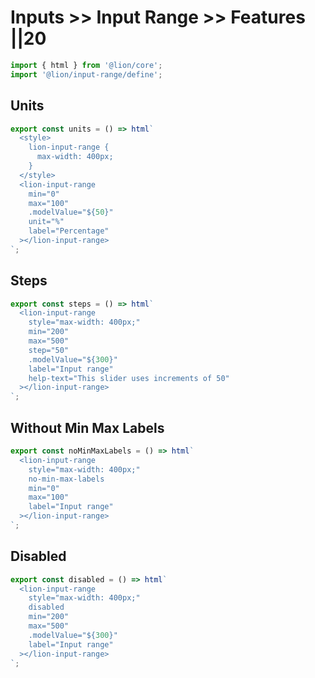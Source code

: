 # Inputs >> Input Range >> Features ||20

```js script
import { html } from '@lion/core';
import '@lion/input-range/define';
```

## Units

```js preview-story
export const units = () => html`
  <style>
    lion-input-range {
      max-width: 400px;
    }
  </style>
  <lion-input-range
    min="0"
    max="100"
    .modelValue="${50}"
    unit="%"
    label="Percentage"
  ></lion-input-range>
`;
```

## Steps

```js preview-story
export const steps = () => html`
  <lion-input-range
    style="max-width: 400px;"
    min="200"
    max="500"
    step="50"
    .modelValue="${300}"
    label="Input range"
    help-text="This slider uses increments of 50"
  ></lion-input-range>
`;
```

## Without Min Max Labels

```js preview-story
export const noMinMaxLabels = () => html`
  <lion-input-range
    style="max-width: 400px;"
    no-min-max-labels
    min="0"
    max="100"
    label="Input range"
  ></lion-input-range>
`;
```

## Disabled

```js preview-story
export const disabled = () => html`
  <lion-input-range
    style="max-width: 400px;"
    disabled
    min="200"
    max="500"
    .modelValue="${300}"
    label="Input range"
  ></lion-input-range>
`;
```

